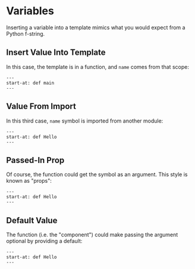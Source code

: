 # Variables

Inserting a variable into a template mimics what you would expect from a Python f-string.

## Insert Value Into Template

In this case, the template is in a function, and `name` comes from that scope:

```{literalinclude} ../../examples/variables/insert_value/__init__.py
---
start-at: def main
---
```

## Value From Import

In this third case, `name` symbol is imported from another module:

```{literalinclude} ../../examples/variables/value_from_import/__init__.py
---
start-at: def Hello
---
```

## Passed-In Prop

Of course, the function could get the symbol as an argument.
This style is known as "props":

```{literalinclude} ../../examples/variables/passed_in_prop/__init__.py
---
start-at: def Hello
---
```

## Default Value

The function (i.e. the "component") could make passing the argument optional by providing a default:

```{literalinclude} ../../examples/variables/default_value/__init__.py
---
start-at: def Hello
---
```
